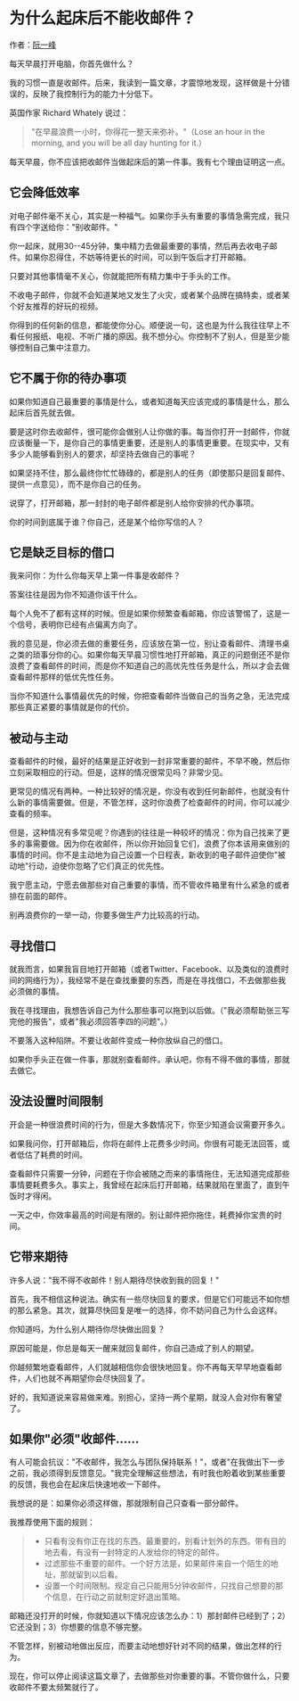 # 为什么起床后不能收邮件？

作者：<a href="http://www.ruanyifeng.com/blog" target="_blank">阮一峰</a>


每天早晨打开电脑，你首先做什么？

我的习惯一直是收邮件。后来，我读到一篇文章，才震惊地发现，这样做是十分错误的，反映了我控制行为的能力十分低下。

英国作家 Richard Whately 说过：

> "在早晨浪费一小时，你得花一整天来弥补。"（Lose an hour in the morning, and you will be all day hunting for it.）

每天早晨，你不应该把收邮件当做起床后的第一件事。我有七个理由证明这一点。

## 它会降低效率

对电子邮件毫不关心，其实是一种福气。如果你手头有重要的事情急需完成，我只有四个字送给你："别收邮件。"

你一起床，就用30--45分钟，集中精力去做最重要的事情，然后再去收电子邮件。如果你忍得住，不妨等待更长的时间，可以到午饭后才打开邮箱。

只要对其他事情毫不关心，你就能把所有精力集中于手头的工作。

不收电子邮件，你就不会知道某地又发生了火灾，或者某个品牌在搞特卖，或者某个好友推荐的好玩的视频。

你得到的任何新的信息，都能使你分心。顺便说一句，这也是为什么我往往早上不看任何报纸、电视、不听广播的原因。我不想分心。你控制不了别人，但是至少能够控制自己集中注意力。

## 它不属于你的待办事项

如果你知道自己最重要的事情是什么，或者知道每天应该完成的事情是什么，那么起床后首先就去做。

要是这时你去收邮件，很可能你会做别人让你做的事。每当你打开一封邮件，你就应该衡量一下，是你自己的事情更重要，还是别人的事情更重要。在现实中，又有多少人能够看到别人的要求，却坚持去做自己的事呢？

如果坚持不住，那么最终你忙忙碌碌的，都是别人的任务（即使那只是回复邮件、提供一点意见），而不是你自己的任务。

说穿了，打开邮箱，那一封封的电子邮件都是别人给你安排的代办事项。

你的时间到底属于谁？你自己，还是某个给你写信的人？

## 它是缺乏目标的借口

我来问你：为什么你每天早上第一件事是收邮件？

答案往往是因为你不知道你该干什么。

每个人免不了都有这样的时候。但是如果你频繁查看邮箱，你应该警惕了，这是一个信号，表明你已经有点偏离方向了。

我的意见是，你必须去做的重要任务，应该放在第一位，别让查看邮件、清理书桌之类的琐事分你的心。如果你每天早晨习惯性地打开邮箱，真正的问题倒还不是你浪费了查看邮件的时间，而是你不知道自己的高优先性任务是什么，所以才会去做查看邮件那样的低优先性任务。

当你不知道什么事情最优先的时候，你把查看邮件当做自己的当务之急，无法完成那些真正紧要的事情就是你的代价。

## 被动与主动

查看邮件的时候，最好的结果是正好收到一封非常重要的邮件，不早不晚，然后你立刻采取相应的行动。但是，这样的情况很常见吗？非常少见。

更常见的情况有两种。一种比较好的情况是，你没有收到任何新邮件，也就没有什么新的事情需要做。但是，不管怎样，这时你浪费了检查邮件的时间，你可以减少查看的频率。

但是，这种情况有多常见呢？你遇到的往往是一种较坏的情况：你为自己找来了更多的事需要做。因为你在收邮件，所以你开始回复它们，浪费了你本该用来做别的事情的时间。你不是主动地为自己设置一个日程表，新收到的电子邮件迫使你"被动地"行动，迫使你忽略了它们真正的优先性。

我宁愿主动，宁愿去做那些对自己重要的事情，而不管收件箱里有什么紧急的或者排在前面的邮件。

别再浪费你的一举一动，你要多做生产力比较高的行动。

## 寻找借口

就我而言，如果我盲目地打开邮箱（或者Twitter、Facebook、以及类似的浪费时间的网络行为），我经常不是在查找重要的东西，而是在寻找借口，不去做那些我必须做的事情。

我在寻找理由，我想告诉自己为什么那些事可以拖到以后做。（"我必须帮助张三写完他的报告"，或者"我必须回答李四的问题"。）

不要落入这种陷阱。不要让收邮件变成一种你放纵自己的借口。

如果你手头正在做一件事，那就别查看邮件。承认吧，你有不得不做的事情，那就去做它。

## 没法设置时间限制

开会是一种很浪费时间的行为，但是大多数情况下，你至少知道会议需要开多久。

如果我问你，打开邮箱后，你将在邮件上花费多少时间。你很有可能无法回答，或者低估了耗费的时间。

查看邮件只需要一分钟，问题在于你会被随之而来的事情拖住，无法知道完成那些事情要耗费多久。事实上，我曾经在起床后打开邮箱，结果就陷在里面了，直到午饭时才得闲。

一天之中，你效率最高的时间是有限的。别让邮件把你拖住，耗费掉你宝贵的时间。

## 它带来期待

许多人说："我不得不收邮件！别人期待尽快收到我的回复！"

首先，我不相信这种说法。确实有一些尽快回复的要求，但是它们可能远不如你想的那么紧急。其次，就算尽快回复是唯一的选择，你不妨问自己为什么会这样。

你知道吗，为什么别人期待你尽快做出回复？

原因可能是，你总是每天一醒来就回复邮件，你自己造成了别人的期望。

你越频繁地查看邮件，人们就越相信你会很快地回复。你不再每天早早地查看邮件，人们也就不再期望你会尽快回复了。

好的，我知道说来容易做来难。别担心，坚持一两个星期，就没人会对你有奢望了。

## 如果你"必须"收邮件......

有人可能会抗议："不收邮件，我怎么与团队保持联系！"，或者"在我做出下一步之前，我必须得到反馈意见。"我完全理解这些想法，有时我也盼着收到某些重要的反馈，我也会在起床后快速地收一下邮件。

我想说的是：如果你必须这样做，那就限制自己只查看一部分邮件。

我推荐使用下面的规则：

> - 只看有没有你正在找的东西。最重要的，别看计划外的东西。带有目的地去看，有没有一封特定的人发给你的特定的邮件。
> - 过滤那些不重要的邮件。一个好方法是，如果邮件来自一个陌生的地址，那就留到以后看。
> - 设置一个时间限制。规定自己只能用5分钟收邮件，只找自己想要的那个信息，在行动之前就制定好退出策略。

邮箱还没打开的时候，你就知道以下情况应该怎么办：1）那封邮件已经到了；2）它还没到；3）你想要的信息不够完整。

不管怎样，别被动地做出反应，而要主动地想好针对不同的结果，做出怎样的行为。

现在，你可以停止阅读这篇文章了，去做那些对你重要的事。不管你做什么，只要收邮件不要太频繁就行了。

